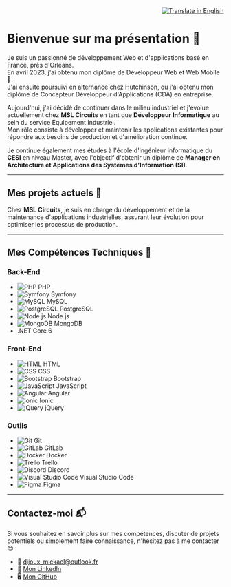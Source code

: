 <div align="right">
    <a href="https://translate.google.com/translate?hl=en&sl=fr&tl=en&u=https://github.com/Mikadjx" target="_blank">
        <img src="https://img.shields.io/badge/🌍%20Translate%20in%20English-blue?style=for-the-badge" alt="Translate in English">
    </a>
</div>

# Bienvenue sur ma présentation 🚀

Je suis un passionné de développement Web et d'applications basé en France, près d'Orléans.  
En avril 2023, j'ai obtenu mon diplôme de Développeur Web et Web Mobile 🎉.  
J'ai ensuite poursuivi en alternance chez Hutchinson, où j'ai obtenu mon diplôme de Concepteur Développeur d'Applications (CDA) en entreprise.

Aujourd'hui, j'ai décidé de continuer dans le milieu industriel et j'évolue actuellement chez **MSL Circuits** en tant que **Développeur Informatique** au sein du service Équipement Industriel.  
Mon rôle consiste à développer et maintenir les applications existantes pour répondre aux besoins de production et d'amélioration continue.

Je continue également mes études à l'école d'ingénieur informatique du **CESI** en niveau Master, avec l'objectif d'obtenir un diplôme de **Manager en Architecture et Applications des Systèmes d'Information (SI)**.

---

## Mes projets actuels 🔭

Chez **MSL Circuits**, je suis en charge du développement et de la maintenance d'applications industrielles, assurant leur évolution pour optimiser les processus de production.

---

## Mes Compétences Techniques 🌱

### Back-End
- ![PHP](https://img.icons8.com/officexs/20/000000/php-logo.png) PHP
- ![Symfony](https://img.icons8.com/color/20/000000/symfony.png) Symfony
- ![MySQL](https://img.icons8.com/ios-filled/20/000000/mysql-logo.png) MySQL
- ![PostgreSQL](https://img.icons8.com/color/20/000000/postgreesql.png) PostgreSQL
- ![Node.js](https://img.icons8.com/color/20/000000/nodejs.png) Node.js
- ![MongoDB](https://img.icons8.com/color/20/000000/mongodb.png) MongoDB
- .NET Core 6

### Front-End
- ![HTML](https://img.icons8.com/color/20/000000/html-5--v1.png) HTML
- ![CSS](https://img.icons8.com/color/20/000000/css3.png) CSS
- ![Bootstrap](https://img.icons8.com/color/20/000000/bootstrap.png) Bootstrap
- ![JavaScript](https://img.icons8.com/color/20/000000/javascript--v1.png) JavaScript
- ![Angular](https://img.icons8.com/color/20/000000/angularjs.png) Angular
- ![Ionic](https://img.icons8.com/color/20/000000/ionic.png) Ionic
- ![jQuery](https://img.icons8.com/ios-filled/20/000000/jquery.png) jQuery

### Outils
- ![Git](https://img.icons8.com/color/20/000000/git.png) Git
- ![GitLab](https://img.icons8.com/color/20/000000/gitlab.png) GitLab
- ![Docker](https://img.icons8.com/color/20/000000/docker.png) Docker
- ![Trello](https://img.icons8.com/color/20/000000/trello.png) Trello
- ![Discord](https://img.icons8.com/fluent/20/000000/discord-new-logo.png) Discord
- ![Visual Studio Code](https://img.icons8.com/color/20/000000/visual-studio-code-2019.png) Visual Studio Code
- ![Figma](https://img.icons8.com/color/20/000000/figma--v1.png) Figma

---

## Contactez-moi 📬

Si vous souhaitez en savoir plus sur mes compétences, discuter de projets potentiels ou simplement faire connaissance, n'hésitez pas à me contacter 😊 :

- 📧 [dijoux_mickael@outlook.fr](mailto:dijoux_mickael@outlook.fr)
- 💼 [Mon LinkedIn](https://www.linkedin.com/in/mickael-dijoux-a58797252)
- 🖥️ [Mon GitHub](https://github.com/Mikadjx)
